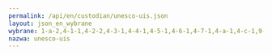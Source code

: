 ```yaml
---
permalink: /api/en/custodian/unesco-uis.json
layout: json_en_wybrane
wybrane: 1-a-2,4-1-1,4-2-2,4-3-1,4-4-1,4-5-1,4-6-1,4-7-1,4-a-1,4-c-1,9-5-1,9-5-2,11-4-1,12-8-1
nazwa: unesco-uis
---
```

